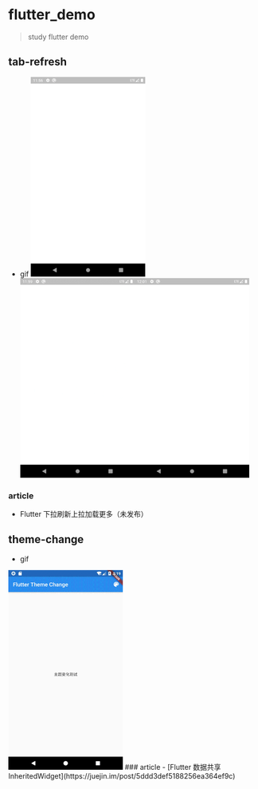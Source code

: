 # flutter_demo
> study flutter demo

## tab-refresh 
- gif
<img src="https://github.com/maoqitian/MaoMdPhoto/raw/master/flutter/refreshPage/loadingdata.gif"  height="400" width="230"><img src="https://github.com/maoqitian/MaoMdPhoto/raw/master/flutter/refreshPage/loadingerror.gif"  height="400" width="230"><img src="https://github.com/maoqitian/MaoMdPhoto/raw/master/flutter/refreshPage/noloadmore.gif"  height="400" width="230">
### article
- Flutter 下拉刷新上拉加载更多（未发布）
##  theme-change

- gif 

<img src="https://raw.githubusercontent.com/maoqitian/MaoMdPhoto/master/flutter/InheritedWidget/theme-change.gif"  height="400" width="230">
### article
- [Flutter 数据共享 InheritedWidget](https://juejin.im/post/5ddd3def5188256ea364ef9c)